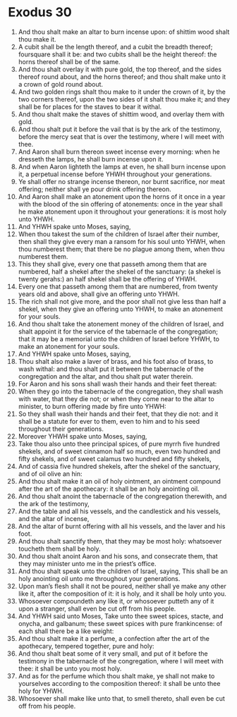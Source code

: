 ﻿# Exodus 30
1. And thou shalt make an altar to burn incense upon: of shittim wood shalt thou make it. 
2. A cubit shall be the length thereof, and a cubit the breadth thereof; foursquare shall it be: and two cubits shall be the height thereof: the horns thereof shall be of the same. 
3. And thou shalt overlay it with pure gold, the top thereof, and the sides thereof round about, and the horns thereof; and thou shalt make unto it a crown of gold round about. 
4. And two golden rings shalt thou make to it under the crown of it, by the two corners thereof, upon the two sides of it shalt thou make it; and they shall be for places for the staves to bear it withal. 
5. And thou shalt make the staves of shittim wood, and overlay them with gold. 
6. And thou shalt put it before the vail that is by the ark of the testimony, before the mercy seat that is over the testimony, where I will meet with thee. 
7. And Aaron shall burn thereon sweet incense every morning: when he dresseth the lamps, he shall burn incense upon it. 
8. And when Aaron lighteth the lamps at even, he shall burn incense upon it, a perpetual incense before YHWH throughout your generations. 
9. Ye shall offer no strange incense thereon, nor burnt sacrifice, nor meat offering; neither shall ye pour drink offering thereon. 
10. And Aaron shall make an atonement upon the horns of it once in a year with the blood of the sin offering of atonements: once in the year shall he make atonement upon it throughout your generations: it is most holy unto YHWH. 
11.  And YHWH spake unto Moses, saying, 
12. When thou takest the sum of the children of Israel after their number, then shall they give every man a ransom for his soul unto YHWH, when thou numberest them; that there be no plague among them, when thou numberest them. 
13. This they shall give, every one that passeth among them that are numbered, half a shekel after the shekel of the sanctuary: (a shekel is twenty gerahs:) an half shekel shall be the offering of YHWH. 
14. Every one that passeth among them that are numbered, from twenty years old and above, shall give an offering unto YHWH. 
15. The rich shall not give more, and the poor shall not give less than half a shekel, when they give an offering unto YHWH, to make an atonement for your souls. 
16. And thou shalt take the atonement money of the children of Israel, and shalt appoint it for the service of the tabernacle of the congregation; that it may be a memorial unto the children of Israel before YHWH, to make an atonement for your souls. 
17.  And YHWH spake unto Moses, saying, 
18. Thou shalt also make a laver of brass, and his foot also of brass, to wash withal: and thou shalt put it between the tabernacle of the congregation and the altar, and thou shalt put water therein. 
19. For Aaron and his sons shall wash their hands and their feet thereat: 
20. When they go into the tabernacle of the congregation, they shall wash with water, that they die not; or when they come near to the altar to minister, to burn offering made by fire unto YHWH: 
21. So they shall wash their hands and their feet, that they die not: and it shall be a statute for ever to them, even to him and to his seed throughout their generations. 
22.  Moreover YHWH spake unto Moses, saying, 
23. Take thou also unto thee principal spices, of pure myrrh five hundred shekels, and of sweet cinnamon half so much, even two hundred and fifty shekels, and of sweet calamus two hundred and fifty shekels, 
24. And of cassia five hundred shekels, after the shekel of the sanctuary, and of oil olive an hin: 
25. And thou shalt make it an oil of holy ointment, an ointment compound after the art of the apothecary: it shall be an holy anointing oil. 
26. And thou shalt anoint the tabernacle of the congregation therewith, and the ark of the testimony, 
27. And the table and all his vessels, and the candlestick and his vessels, and the altar of incense, 
28. And the altar of burnt offering with all his vessels, and the laver and his foot. 
29. And thou shalt sanctify them, that they may be most holy: whatsoever toucheth them shall be holy. 
30. And thou shalt anoint Aaron and his sons, and consecrate them, that they may minister unto me in the priest’s office. 
31. And thou shalt speak unto the children of Israel, saying, This shall be an holy anointing oil unto me throughout your generations. 
32. Upon man’s flesh shall it not be poured, neither shall ye make any other like it, after the composition of it: it is holy, and it shall be holy unto you. 
33. Whosoever compoundeth any like it, or whosoever putteth any of it upon a stranger, shall even be cut off from his people. 
34.  And YHWH said unto Moses, Take unto thee sweet spices, stacte, and onycha, and galbanum; these sweet spices with pure frankincense: of each shall there be a like weight: 
35. And thou shalt make it a perfume, a confection after the art of the apothecary, tempered together, pure and holy: 
36. And thou shalt beat some of it very small, and put of it before the testimony in the tabernacle of the congregation, where I will meet with thee: it shall be unto you most holy. 
37. And as for the perfume which thou shalt make, ye shall not make to yourselves according to the composition thereof: it shall be unto thee holy for YHWH. 
38. Whosoever shall make like unto that, to smell thereto, shall even be cut off from his people. 
